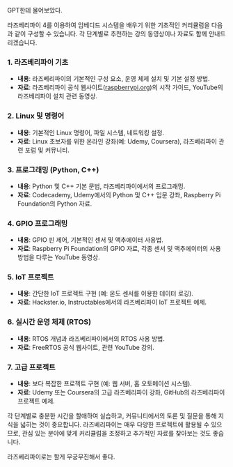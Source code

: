 GPT한테 물어보았다.

라즈베리파이 4를 이용하여 임베디드 시스템을 배우기 위한 기초적인 커리큘럼을 다음과 같이 구성할 수 있습니다. 각 단계별로 추천하는 강의 동영상이나 자료도 함께 안내드리겠습니다.

### 1. 라즈베리파이 기초
- **내용**: 라즈베리파이의 기본적인 구성 요소, 운영 체제 설치 및 기본 설정 방법.
- **자료**: 라즈베리파이 공식 웹사이트([raspberrypi.org](https://www.raspberrypi.org))의 시작 가이드, YouTube의 라즈베리파이 설치 관련 동영상.

### 2. Linux 및 명령어
- **내용**: 기본적인 Linux 명령어, 파일 시스템, 네트워킹 설정.
- **자료**: Linux 초보자를 위한 온라인 강좌(예: Udemy, Coursera), 라즈베리파이 관련 포럼 및 커뮤니티.

### 3. 프로그래밍 (Python, C++)
- **내용**: Python 및 C++ 기본 문법, 라즈베리파이에서의 프로그래밍.
- **자료**: Codecademy, Udemy에서의 Python 및 C++ 입문 강좌, Raspberry Pi Foundation의 Python 자료.

### 4. GPIO 프로그래밍
- **내용**: GPIO 핀 제어, 기본적인 센서 및 액추에이터 사용법.
- **자료**: Raspberry Pi Foundation의 GPIO 자료, 각종 센서 및 액추에이터의 사용 방법을 다루는 YouTube 동영상.

### 5. IoT 프로젝트
- **내용**: 간단한 IoT 프로젝트 구현 (예: 온도 센서를 이용한 데이터 로깅).
- **자료**: Hackster.io, Instructables에서의 라즈베리파이 IoT 프로젝트 예제.

### 6. 실시간 운영 체제 (RTOS)
- **내용**: RTOS 개념과 라즈베리파이에서의 RTOS 사용 방법.
- **자료**: FreeRTOS 공식 웹사이트, 관련 YouTube 강의.

### 7. 고급 프로젝트
- **내용**: 보다 복잡한 프로젝트 구현 (예: 웹 서버, 홈 오토메이션 시스템).
- **자료**: Udemy 또는 Coursera의 고급 라즈베리파이 강좌, GitHub의 라즈베리파이 프로젝트 예제.

각 단계별로 충분한 시간을 할애하여 실습하고, 커뮤니티에서의 토론 및 질문을 통해 지식을 넓히는 것이 중요합니다. 라즈베리파이는 매우 다양한 프로젝트에 활용될 수 있으므로, 관심 있는 분야에 맞게 커리큘럼을 조정하고 추가적인 자료를 찾아보는 것도 좋습니다.

라즈베리파이로는 할게 무궁무진해서 좋다.

